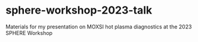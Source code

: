 # sphere-workshop-2023-talk
Materials for my presentation on MOXSI hot plasma diagnostics at the 2023 SPHERE Workshop

